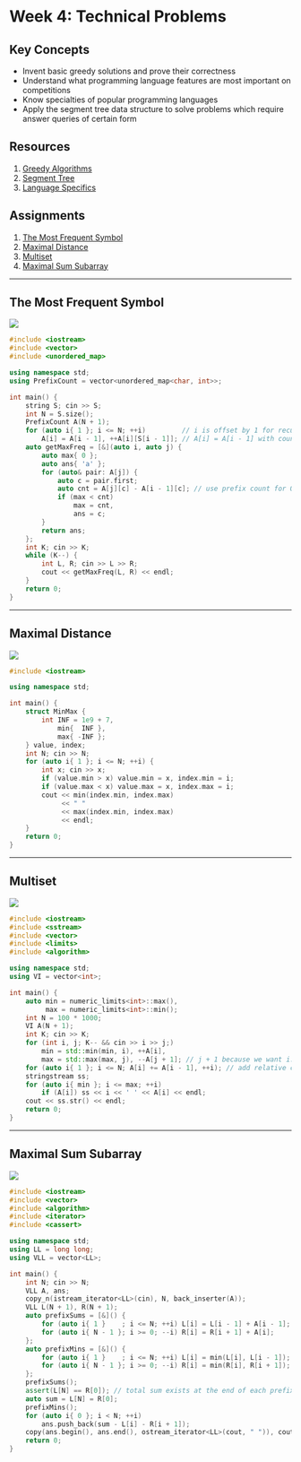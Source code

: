 # Week 4: Technical Problems

## Key Concepts
* Invent basic greedy solutions and prove their correctness
* Understand what programming language features are most important on competitions
* Know specialties of popular programming languages
* Apply the segment tree data structure to solve problems which require answer queries of certain form

## Resources
1. [Greedy Algorithms](docs/1_greedy_algorithms/greedy.pdf)
2. [Segment Tree](docs/2_segment_tree/segment_final.pdf)
3. [Language Specifics](docs/3_language_specifics/language.pdf)

## Assignments
1. [The Most Frequent Symbol](#the-most-frequent-symbol)
2. [Maximal Distance](#maximal-distance)
3. [Multiset](#multiset)
4. [Maximal Sum Subarray](#maximal-sum-subarray)

---

## The Most Frequent Symbol

![](1_the_most_frequent_symbol/1_the_most_frequent_symbol.png)

```cpp
#include <iostream>
#include <vector>
#include <unordered_map>

using namespace std;
using PrefixCount = vector<unordered_map<char, int>>;

int main() {
    string S; cin >> S;
    int N = S.size();
    PrefixCount A(N + 1);
    for (auto i{ 1 }; i <= N; ++i)         // i is offset by 1 for recurrence relation...
        A[i] = A[i - 1], ++A[i][S[i - 1]]; // A[i] = A[i - 1] with count of current char at S[i - 1] incremented by 1
    auto getMaxFreq = [&](auto i, auto j) {
        auto max{ 0 };
        auto ans{ 'a' };
        for (auto& pair: A[j]) {
            auto c = pair.first;
            auto cnt = A[j][c] - A[i - 1][c]; // use prefix count for O(1) lookup per range i..j
            if (max < cnt)
                max = cnt,
                ans = c;
        }
        return ans;
    };
    int K; cin >> K;
    while (K--) {
        int L, R; cin >> L >> R;
        cout << getMaxFreq(L, R) << endl;
    }
    return 0;
}
```

---

## Maximal Distance

![](2_maximal_distance/2_maximal_distance.png)

```cpp
#include <iostream>

using namespace std;

int main() {
    struct MinMax {
        int INF = 1e9 + 7,
            min{  INF },
            max{ -INF };
    } value, index;
    int N; cin >> N;
    for (auto i{ 1 }; i <= N; ++i) {
        int x; cin >> x;
        if (value.min > x) value.min = x, index.min = i;
        if (value.max < x) value.max = x, index.max = i;
        cout << min(index.min, index.max)
             << " "
             << max(index.min, index.max)
             << endl;
    }
    return 0;
}
```

---

## Multiset

![](3_multiset/3_multiset.png)

```cpp
#include <iostream>
#include <sstream>
#include <vector>
#include <limits>
#include <algorithm>

using namespace std;
using VI = vector<int>;

int main() {
    auto min = numeric_limits<int>::max(),
         max = numeric_limits<int>::min();
    int N = 100 * 1000;
    VI A(N + 1);
    int K; cin >> K;
    for (int i, j; K-- && cin >> i >> j;)
        min = std::min(min, i), ++A[i],
        max = std::max(max, j), --A[j + 1]; // j + 1 because we want i..j inclusive to be counted, then "post-decrement" at j + 1
    for (auto i{ 1 }; i <= N; A[i] += A[i - 1], ++i); // add relative count offsets (ie. overlaps in the sequences)
    stringstream ss;
    for (auto i{ min }; i <= max; ++i)
        if (A[i]) ss << i << ' ' << A[i] << endl;
    cout << ss.str() << endl;
    return 0;
}
```

---

## Maximal Sum Subarray

![](4_maximal_sum_subarray/4_maximal_sum_subarray.png)

```cpp
#include <iostream>
#include <vector>
#include <algorithm>
#include <iterator>
#include <cassert>

using namespace std;
using LL = long long;
using VLL = vector<LL>;

int main() {
    int N; cin >> N;
    VLL A, ans;
    copy_n(istream_iterator<LL>(cin), N, back_inserter(A));
    VLL L(N + 1), R(N + 1);
    auto prefixSums = [&]() {
        for (auto i{ 1 }    ; i <= N; ++i) L[i] = L[i - 1] + A[i - 1];
        for (auto i{ N - 1 }; i >= 0; --i) R[i] = R[i + 1] + A[i];
    };
    auto prefixMins = [&]() {
        for (auto i{ 1 }    ; i <= N; ++i) L[i] = min(L[i], L[i - 1]);
        for (auto i{ N - 1 }; i >= 0; --i) R[i] = min(R[i], R[i + 1]);
    };
    prefixSums();
    assert(L[N] == R[0]); // total sum exists at the end of each prefix sum
    auto sum = L[N] = R[0];
    prefixMins();
    for (auto i{ 0 }; i < N; ++i)
        ans.push_back(sum - L[i] - R[i + 1]);
    copy(ans.begin(), ans.end(), ostream_iterator<LL>(cout, " ")), cout << endl;
    return 0;
}
```